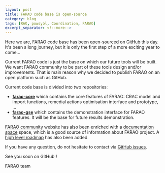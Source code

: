 ```yaml
---
layout: post
title: FARAO code base is open-source
category: blog
tags: [RAO, powsybl, Coordination, FARAO]
excerpt_separator: <!--more-->
---
```


Here we are, FARAO code base has been open-sourced on GitHub this day. It's been a long journey, but it is only the first
step of a more exciting year to come... 
<!--more-->

Current FARAO code is just the base on which our future tools will be built. We want FARAO community to
be part of these tools design and/or improvements. That is main reason why we decided to publish FARAO
on an open platform such as GitHub.

Current code base is divided into two repositories:
- **[farao-core](http://github.com/farao-community/farao-core)** which contains the core features of FARAO:
CRAC model and import functions, remedial actions optimisation interface and prototype, ...
- **[farao-gse](http://github.com/farao-community/farao-gse)** which contains the demonstration interface
for FARAO features. It will be the base for future results demonstration.
 
[FARAO community](http://github.com/farao-community) website has also been enriched with a [documentation space](https://farao-community.github.io/docs)
space, which is a good source of information about FARAO project. A [high level roadmap](https://farao-community.github.io/roadmap) has also been added.

If you have any question, do not hesitate to contact via [GitHub issues](https://github.com/farao-community/farao-core/issues).

See you soon on GitHub !

FARAO team

